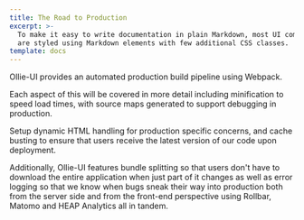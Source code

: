 ```yaml
---
title: The Road to Production
excerpt: >-
  To make it easy to write documentation in plain Markdown, most UI components
  are styled using Markdown elements with few additional CSS classes.
template: docs
---
```


Ollie-UI provides an automated production build pipeline using Webpack.

Each aspect of this will be covered in more detail including minification to speed load times, with source maps generated to support debugging in production.

Setup dynamic HTML handling for production specific concerns, and cache busting to ensure that users receive the latest version of our code upon deployment.

Additionally, Ollie-UI features bundle splitting so that users don't have to download the entire application when just part of it changes as well as error logging so that we know when bugs sneak their way into production both from the server side and from the front-end perspective using Rollbar, Matomo and HEAP Analytics all in tandem.